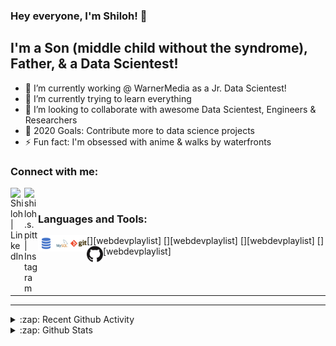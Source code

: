 ### Hey everyone, I'm Shiloh! 👋

## I'm a Son (middle child without the syndrome), Father, & a Data Scientest!

- 🔭 I’m currently working @ WarnerMedia as a Jr. Data Scientest!
- 🌱 I’m currently trying to learn everything
- 👯 I’m looking to collaborate with awesome Data Scientest, Engineers & Researchers  
- 🥅 2020 Goals: Contribute more to data science projects
- ⚡ Fun fact: I'm obsessed with anime & walks by waterfronts 


### Connect with me:

[<img align="left" alt="Shiloh | LinkedIn" width="22px" src="https://cdn.jsdelivr.net/npm/simple-icons@v3/icons/linkedin.svg" />][linkedin]
[<img align="left" alt="shiloh.s.pitt | Instagram" width="22px" src="https://cdn.jsdelivr.net/npm/simple-icons@v3/icons/instagram.svg" />][instagram]

<br />

### Languages and Tools:

[<img align="left" alt="SQL" width="26px" src="https://raw.githubusercontent.com/github/explore/80688e429a7d4ef2fca1e82350fe8e3517d3494d/topics/sql/sql.png" />][webdevplaylist]
[<img align="left" alt="MySQL" width="26px" src="https://raw.githubusercontent.com/github/explore/80688e429a7d4ef2fca1e82350fe8e3517d3494d/topics/mysql/mysql.png" />][webdevplaylist]
[<img align="left" alt="Git" width="26px" src="https://raw.githubusercontent.com/github/explore/80688e429a7d4ef2fca1e82350fe8e3517d3494d/topics/git/git.png" />][webdevplaylist]
[<img align="left" alt="GitHub" width="26px" src="https://raw.githubusercontent.com/github/explore/78df643247d429f6cc873026c0622819ad797942/topics/github/github.png" />][webdevplaylist]


<br />
<br />

---

---

<details>
  <summary>:zap: Recent Github Activity</summary>
  

</details>

<details>
  <summary>:zap: Github Stats</summary>

  <img align="left" alt="codeSTACKr's Github Stats" src="https://github-readme-stats.codestackr.vercel.app/api?username=shiloh-s-pitt&show_icons=true&hide_border=true" />

</details>

[instagram]: https://instagram.com/shiloh.s.pitt
[linkedin]: http://linkedin.com/in/shiloh-pitt-3272b583/
